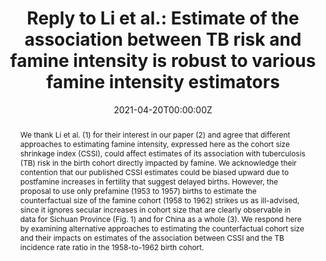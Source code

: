 ---
title: "Reply to Li et al.: Estimate of the association between TB risk and famine intensity is robust to various famine intensity estimators"
authors:
- "Qu Cheng"
- "Philip A. Collender"
- "Jennifer R. Head"
- "Christopher M. Hoover"
- admin
- "Ayesha S. Mahmud"
- "Justin V. Remais"

date: "2021-04-20T00:00:00Z"
doi: "https://doi.org/10.1073/pnas.2103254118"

# Schedule page publish date (NOT publication's date).
publishDate: "2021-09-01T00:00:00Z"

# Publication type.
# Legend: 0 = Uncategorized; 1 = Conference paper; 2 = Journal article;
# 3 = Preprint / Working Paper; 4 = Report; 5 = Book; 6 = Book section;
# 7 = Thesis; 8 = Patent
publication_types: ["0"]

# Publication name and optional abbreviated publication name.
publication: Proceedings of the National Academy of Sciences of the United States of America
publication_short: PNAS

abstract: "We thank Li et al. (1) for their interest in our paper (2) and agree that different approaches to estimating famine intensity, expressed here as the cohort size shrinkage index (CSSI), could affect estimates of its association with tuberculosis (TB) risk in the birth cohort directly impacted by famine. We acknowledge their contention that our published CSSI estimates could be biased upward due to postfamine increases in fertility that suggest delayed births. However, the proposal to use only prefamine (1953 to 1957) births to estimate the counterfactual size of the famine cohort (1958 to 1962) strikes us as ill-advised, since it ignores secular increases in cohort size that are clearly observable in data for Sichuan Province (Fig. 1) and for China as a whole (3). We respond here by examining alternative approaches to estimating the counterfactual cohort size and their impacts on estimates of the association between CSSI and the TB incidence rate ratio in the 1958-to-1962 birth cohort."

# Summary. An optional shortened abstract.
# summary: Lorem ipsum dolor sit amet, consectetur adipiscing elit. Duis posuere tellus ac convallis placerat. Proin tincidunt magna sed ex sollicitudin condimentum.

tags:
- Tuberculosis Risk
- Famine Intensity
- Cohort Size Shrinkage Index
- Sichuan
- China

featured: false

links:
- name: Online Access
  url: https://www.pnas.org/content/118/16/e2103254118.full
# url_pdf: 
# url_code: '#'
# url_dataset: '#'
# url_poster: '#'
# url_project: ''
# url_slides: ''
# url_source: '#'
# url_video: '#'

# Featured image
# To use, add an image named `featured.jpg/png` to your page's folder. 
# image:
#   caption: ''
#   focal_point: ""
#   preview_only: false

# Associated Projects (optional).
#   Associate this publication with one or more of your projects.
#   Simply enter your project's folder or file name without extension.
#   E.g. `internal-project` references `content/project/internal-project/index.md`.
#   Otherwise, set `projects: []`.
# projects: 

# Slides (optional).
#   Associate this publication with Markdown slides.
#   Simply enter your slide deck's filename without extension.
#   E.g. `slides: "example"` references `content/slides/example/index.md`.
#   Otherwise, set `slides: ""`.
slides: ""
---